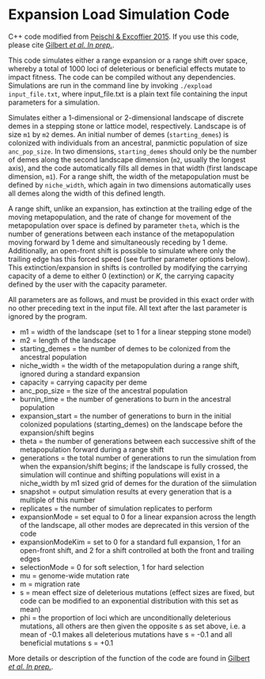 # Expansion Load Simulation Code

C++ code modified from [Peischl & Excoffier 2015](http://onlinelibrary.wiley.com/doi/10.1111/mec.13154/abstract). If you use this code, please cite [Gilbert *et al. In prep.*]().

This code simulates either a range expansion or a range shift over space, whereby a total of 1000 loci of deleterious or beneficial effects mutate to impact fitness. The code can be compiled without any dependencies. Simulations are run in the command line by invoking `./expload input_file.txt`, where input_file.txt is a plain text file containing the input parameters for a simulation.

Simulates either a 1-dimensional or 2-dimensional landscape of discrete demes in a stepping stone or lattice model, respectively. Landscape is of size `m1` by `m2` demes. An initial number of demes (`starting_demes`) is colonized with individuals from an ancestral, panmictic population of size `anc_pop_size`. In two dimensions, `starting_demes` should only be the number of demes along the second landscape dimension (`m2`, usually the longest axis), and the code automatically fills all demes in that width (first landscape dimension, `m1`). For a range shift, the width of the metapopulation must be defined by `niche_width`, which again in two dimensions automatically uses all demes along the width of this defined length.

A range shift, unlike an expansion, has extinction at the trailing edge of the moving metapopulation, and the rate of change for movement of the metapopulation over space is defined by parameter `theta`, which is the number of generations between each instance of the metapopulation moving forward by 1 deme and simultaneously receding by 1 deme. Additionally, an open-front shift is possible to simulate where only the trailing edge has this forced speed (see further parameter options below). This extinction/expansion in shifts is controlled by modifying the carrying capacity of a deme to either 0 (extinction) or *K*, the carrying capacity defined by the user with the capacity parameter.

All parameters are as follows, and must be provided in this exact order with no other preceding text in the input file. All text after the last parameter is ignored by the program.

* m1 = width of the landscape (set to 1 for a linear stepping stone model)
* m2 = length of the landscape
* starting_demes = the number of demes to be colonized from the ancestral population
* niche_width = the width of the metapopulation during a range shift, ignored during a standard expansion
* capacity = carrying capacity per deme
* anc_pop_size = the size of the ancestral population
* burnin_time = the number of generations to burn in the ancestral population
* expansion_start = the number of generations to burn in the initial colonized populations (starting_demes) on the landscape before the expansion/shift begins
* theta = the number of generations between each successive shift of the metapopulation forward during a range shift
* generations = the total number of generations to run the simulation from when the expansion/shift begins; if the landscape is fully crossed, the simulation will continue and shifting populations will exist in a niche_width by m1 sized grid of demes for the duration of the siimulation
* snapshot = output simulation results at every generation that is a multiple of this number
* replicates = the number of simulation replicates to perform
* expansionMode = set equal to 0 for a linear expansion across the length of the landscape, all other modes are deprecated in this version of the code
* expansionModeKim = set to 0 for a standard full expansion, 1 for an open-front shift, and 2 for a shift controlled at both the front and trailing edges
* selectionMode = 0 for soft selection, 1 for hard selection
* mu = genome-wide mutation rate
* m = migration rate
* s = mean effect size of deleterious mutations (effect sizes are fixed, but code can be modified to an exponential distribution with this set as mean)
* phi = the proportion of loci which are unconditionally deleterious mutations, all others are then given the opposite s as set above, i.e. a mean of -0.1 makes all deleterious mutations have s = -0.1 and all beneficial mutations s = +0.1

More details or description of the function of the code are found in [Gilbert *et al. In prep.*]().